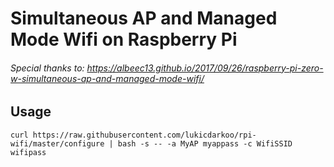 # Simultaneous AP and Managed Mode Wifi on Raspberry Pi

###### Special thanks to: https://albeec13.github.io/2017/09/26/raspberry-pi-zero-w-simultaneous-ap-and-managed-mode-wifi/


## Usage
```
curl https://raw.githubusercontent.com/lukicdarkoo/rpi-wifi/master/configure | bash -s -- -a MyAP myappass -c WifiSSID wifipass

```